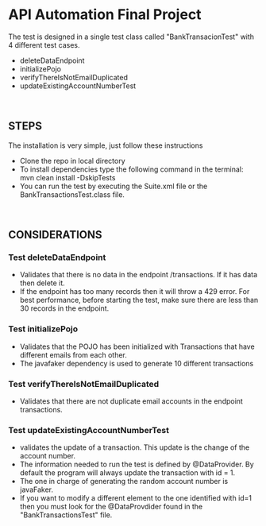 # API Automation Final Project
The test is designed in a single test class called "BankTransacionTest" with 4 different test cases.
 - deleteDataEndpoint
 - initializePojo
 - verifyThereIsNotEmailDuplicated
 - updateExistingAccountNumberTest
 <br>
 
 ## STEPS
 The installation is very simple, just follow these instructions
 - Clone the repo in local directory
 - To install dependencies type the following command in the terminal: mvn clean install -DskipTests
 - You can run the test by executing the Suite.xml file or the BankTransactionsTest.class file.
 <br>
 
 ## CONSIDERATIONS
### Test deleteDataEndpoint
- Validates that there is no data in the endpoint /transactions. If it has data then delete it.
- If the endpoint has too many records then it will throw a 429 error. For best performance, before starting the test, make sure there are less than 30 records in the endpoint.
### Test initializePojo
- Validates that the POJO has been initialized with Transactions that have different emails from each other.
- The javafaker dependency is used to generate 10 different transactions
### Test verifyThereIsNotEmailDuplicated
- Validates that there are not duplicate email accounts in the endpoint transactions.
### Test updateExistingAccountNumberTest
- validates the update of a transaction. This update is the change of the account number.
- The information needed to run the test is defined by @DataProvider.  By default the program will always update the transaction with id = 1. 
- The one in charge of generating the random account number is javaFaker. 
- If you want to modify a different element to the one identified with id=1 then you must look for the @DataProvdider found in the "BankTransactionsTest" file.
